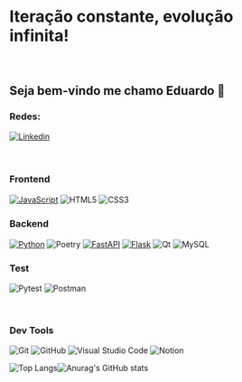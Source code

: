  # **Iteração constante, evolução infinita!**
 ㅤ
## Seja bem-vindo me chamo Eduardo  👋

### **Redes:**

[![Linkedin](https://img.shields.io/badge/LinkedIn-0077B5?style=for-the-badge&logo=linkedin&logoColor=white)](https://www.linkedin.com/in/eduardo-lobo-dev)

ㅤ
### **Frontend**
[![JavaScript](https://img.shields.io/badge/javascript-06254b?style=for-the-badge&logo=javascript&logoColor=%23F7DF1E)]() ![HTML5](https://img.shields.io/badge/html5-06254b?style=for-the-badge&logo=html5&logoColor=white) ![CSS3](https://img.shields.io/badge/css3-06254b?style=for-the-badge&logo=css3&logoColor=white)
ㅤ
### **Backend**
[![Python](https://img.shields.io/badge/python-06254b?style=for-the-badge&logo=python&logoColor=ffdd54)]() ![Poetry](https://img.shields.io/badge/Poetry-06254b?style=for-the-badge&logo=poetry&logoColor=FFFFFF) [![FastAPI](https://img.shields.io/badge/FastAPI-06254b?style=for-the-badge&logo=fastapi&logoColor=FFFFFF)]() [![Flask](https://img.shields.io/badge/flask-06254b?style=for-the-badge&logo=flask&logoColor=white)]() ![Qt](https://img.shields.io/badge/Qt-06254b?style=for-the-badge&logo=Qt&logoColor=white) ![MySQL](https://img.shields.io/badge/mysql-06254b?style=for-the-badge&logo=mysql&logoColor=white)
ㅤ
### **Test**
![Pytest](https://img.shields.io/badge/pytest-06254b?style=for-the-badge&logo=pytest) ![Postman](https://img.shields.io/badge/Postman-06254b?style=for-the-badge&logo=postman&logoColor=fd7e0d)

ㅤ
### **Dev Tools**
![Git](https://img.shields.io/badge/git-000000?style=for-the-badge&logo=git&logoColor=white) ![GitHub](https://img.shields.io/badge/github-000000?style=for-the-badge&logo=github&logoColor=white) 	![Visual Studio Code](https://img.shields.io/badge/Visual%20Studio%20Code-000000?style=for-the-badge&logo=visual-studio-code&logoColor=white) ![Notion](https://img.shields.io/badge/Notion-%23000000.svg?style=for-the-badge&logo=notion&logoColor=white)


![Top Langs](https://github-readme-stats.vercel.app/api/top-langs/?username=anuraghazra&layout=compact)![Anurag's GitHub stats](https://github-readme-stats.vercel.app/api?username=dulobodev&show_icons=true&theme=transparent)
